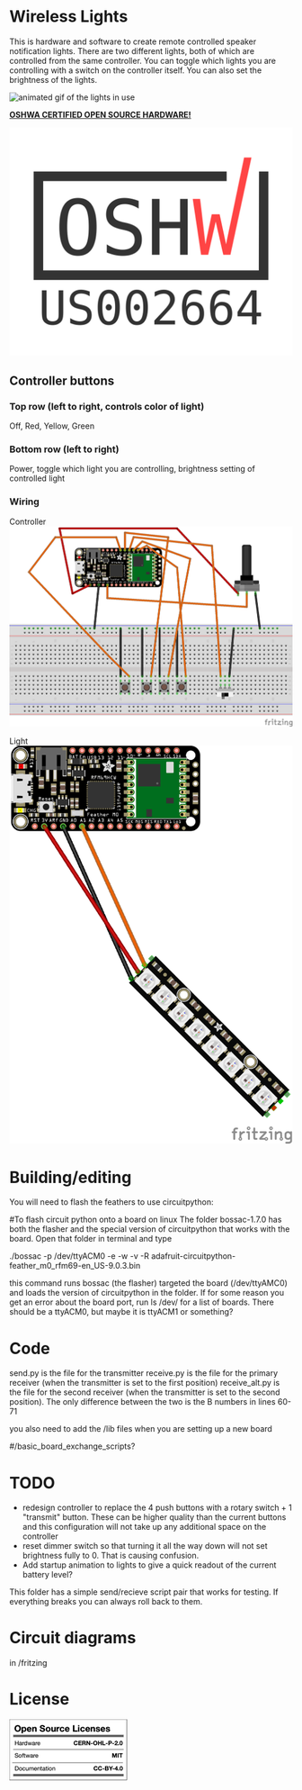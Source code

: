 # Wireless Lights

This is hardware and software to create remote controlled speaker notification lights.  There are two different lights, both of which are controlled from the same controller.  You can toggle which lights you are controlling with a switch on the controller itself.  You can also set the brightness of the lights.

![animated gif of the lights in use](/images/wirelessLights.gif)

**[OSHWA CERTIFIED OPEN SOURCE HARDWARE!](https://certification.oshwa.org/us002664.html)**

![certification mark UID US002664](/images/certification-mark-US002664-stacked.png)



## Controller buttons

### Top row (left to right, controls color of light)

Off, Red, Yellow, Green

### Bottom row (left to right)

Power, toggle which light you are controlling, brightness setting of controlled light 

### Wiring

Controller
![fritzing wiring diagram](/fritzing/send_bb.png)

Light
![fritzing wiring diagram](/fritzing/receive_bb.png)


# Building/editing

You will need to flash the feathers to use circuitpython:

#To flash circuit python onto a board on linux
The folder bossac-1.7.0 has both the flasher and the special version of circuitpython that works with the board. Open that folder in terminal and type 

./bossac -p /dev/ttyACM0 -e -w -v -R adafruit-circuitpython-feather_m0_rfm69-en_US-9.0.3.bin 

this command runs bossac (the flasher) targeted the board (/dev/ttyAMC0) and loads the version of circuitpython in the folder.  If for some reason you get an error about the board port, run ls /dev/ for a list of boards. There should be a ttyACM0, but maybe it is ttyACM1 or something? 

# Code 

send.py is the file for the transmitter
receive.py is the file for the primary receiver (when the transmitter is set to the first position)
receive_alt.py is the file for the second receiver (when the transmitter is set to the second position). The only difference between the two is the B numbers in lines 60-71

you also need to add the /lib files when you are setting up a new board

#/basic_board_exchange_scripts?

# TODO

- redesign controller to replace the 4 push buttons with a rotary switch + 1 "transmit" button.  These can be higher quality than the current buttons and this configuration will not take up any additional space on the controller
- reset dimmer switch so that turning it all the way down will not set brightness fully to 0. That is causing confusion.
- Add startup animation to lights to give a quick readout of the current battery level?

This folder has a simple send/recieve script pair that works for testing.  If everything breaks you can always roll back to them.

# Circuit diagrams 

in /fritzing

# License

![HW: CERN-OHL-P-2.0; SW: MIT; DOC: CC-BY-4.0](/images/license.png)
